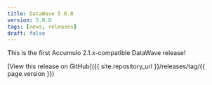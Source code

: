 ```yaml
---
title: DataWave 5.0.0
version: 5.0.0
tags: [news, releases]
draft: false
---
```

This is the first Accumulo 2.1.x-compatible DataWave release!

[View this release on GitHub]({{ site.repository_url }}/releases/tag/{{ page.version }})
